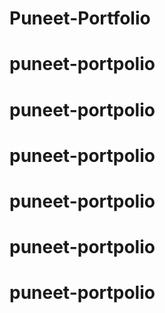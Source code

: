 # Puneet-Portfolio
# puneet-portpolio
# puneet-portpolio
# puneet-portpolio
# puneet-portpolio
# puneet-portpolio
# puneet-portpolio
